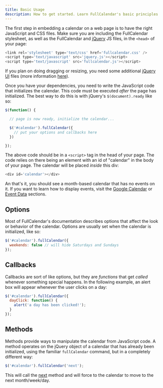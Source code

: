 ```yaml
---
title: Basic Usage
description: How to get started. Learn FullCalendar's basic principles.
---
```


The first step in embedding a calendar on a web page is to have the right JavaScript and CSS files.
Make sure you are including the FullCalendar stylesheet, as well as the FullCalendar and
[jQuery](http://jquery.com/) JS files, in the `<head>` of your page:

```js
<link rel='stylesheet' type='text/css' href='fullcalendar.css' />
<script type='text/javascript' src='jquery.js'></script>
<script type='text/javascript' src='fullcalendar.js'></script>
```

If you plan on doing dragging or resizing, you need some additional [jQuery UI](http://jqueryui.com/download) files (more information [here](jquery-ui-dnd)).

Once you have your dependencies, you need to write the JavaScript code that initializes the calendar.
This code must be executed *after* the page has initialized. The best way to do this is with jQuery's
`$(document).ready` like so:

```js
$(function() {

  // page is now ready, initialize the calendar...

  $('#calendar').fullCalendar({
    // put your options and callbacks here
  })

});
```

The above code should be in a `<script>` tag in the head of your page. The code
relies on there being an element with an id of "calendar" in the body of your page.
The calendar will be placed *inside* this div:

```js
<div id='calendar'></div>
```

An that's it, you should see a month-based calendar that has no events on it. If you want to learn how to display events, visit the [Google Calendar](google-calendar) or [Event Data](event-data) sections.


## Options

Most of FullCalendar's documentation describes options that affect the look or behavior of the calendar. Options are usually set when the calendar is initialized, like so:

```js
$('#calendar').fullCalendar({
  weekends: false // will hide Saturdays and Sundays
});
```

## Callbacks

Callbacks are sort of like options, but they are *functions* that get *called* whenever something special happens. In the following example, an alert box will appear whenever the user clicks on a day:

```js
$('#calendar').fullCalendar({
  dayClick: function() {
    alert('a day has been clicked!');
  }
});
```

## Methods

Methods provide ways to manipulate the calendar from JavaScript code. A method operates on the jQuery object of a calendar that has already been initialized, using the familiar `fullCalendar` command, but in a completely different way:

```js
$('#calendar').fullCalendar('next');
```

This will call the [next](next) method and will force to the calendar to move to the next month/week/day.
